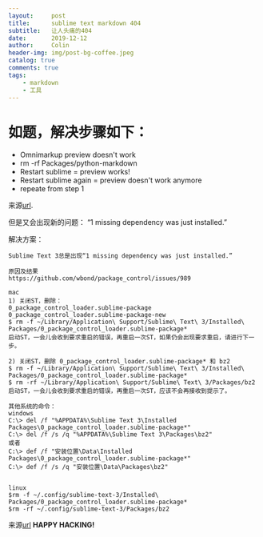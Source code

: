 ```yaml
---
layout:     post
title:      sublime text markdown 404
subtitle:   让人头痛的404
date:       2019-12-12
author:     Colin
header-img: img/post-bg-coffee.jpeg
catalog: true
comments: true
tags:
    - markdown
    - 工具
---
```

# 如题，解决步骤如下：
* Omnimarkup preview doesn't work
* rm -rf Packages/python-markdown
* Restart sublime = preview works!
* Restart sublime again = preview doesn't work anymore
* repeate from step 1

来源[url](https://github.com/timonwong/OmniMarkupPreviewer/issues/50).

但是又会出现新的问题：
“1 missing dependency was just installed.”

解决方案：

```
Sublime Text 3总是出现“1 missing dependency was just installed.”

原因及结果
https://github.com/wbond/package_control/issues/989

mac
1) 关闭ST，删除：
0_package_control_loader.sublime-package
0_package_control_loader.sublime-package-new
$ rm -f ~/Library/Application\ Support/Sublime\ Text\ 3/Installed\ Packages/0_package_control_loader.sublime-package*
启动ST，一会儿会收到要求重启的错误，再重启一次ST，如果仍会出现要求重启，请进行下一步。

2) 关闭ST，删除 0_package_control_loader.sublime-package* 和 bz2
$ rm -f ~/Library/Application\ Support/Sublime\ Text\ 3/Installed\ Packages/0_package_control_loader.sublime-package*
$ rm -rf ~/Library/Application\ Support/Sublime\ Text\ 3/Packages/bz2
启动ST，一会儿会收到要求重启的错误，再重启一次ST，应该不会再接收到提示了。

其他系统的命令：
windows
C:\> del /f "%APPDATA%\Sublime Text 3\Installed Packages\0_package_control_loader.sublime-package*"
C:\> del /f /s /q "%APPDATA%\Sublime Text 3\Packages\bz2"
或者
C:\> def /f "安装位置\Data\Installed Packages\0_package_control_loader.sublime-package*"
C:\> def /f /s /q "安装位置\Data\Packages\bz2"


linux
$rm -f ~/.config/sublime-text-3/Installed\ Packages/0_package_control_loader.sublime-package*
$rm -rf ~/.config/sublime-text-3/Packages/bz2
```

来源[url](https://www.cnblogs.com/Bob-wei/p/5712126.html)
**HAPPY HACKING!**